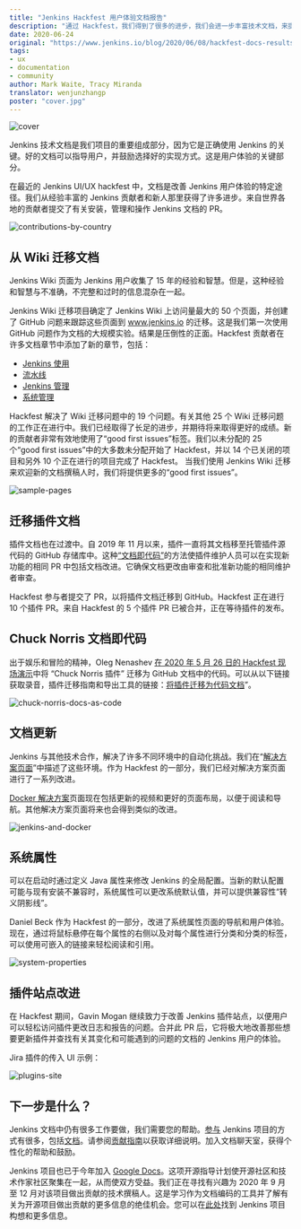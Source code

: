 ```yaml
---
title: "Jenkins Hackfest 用户体验文档报告"
description: "通过 Hackfest，我们得到了很多的进步，我们会进一步丰富技术文档，来提高 Jenkins 用户体验"
date: 2020-06-24
original: "https://www.jenkins.io/blog/2020/06/08/hackfest-docs-results/"
tags:
- ux
- documentation
- community
author: Mark Waite, Tracy Miranda
translator: wenjunzhangp
poster: "cover.jpg"
---
```


![cover](cover.jpg)

Jenkins 技术文档是我们项目的重要组成部分，因为它是正确使用 Jenkins 的关键。好的文档可以指导用户，并鼓励选择好的实现方式。这是用户体验的关键部分。

在最近的 Jenkins UI/UX hackfest 中，文档是改善 Jenkins 用户体验的特定途径。我们从经验丰富的 Jenkins 贡献者和新人那里获得了许多进步。来自世界各地的贡献者提交了有关安装，管理和操作 Jenkins 文档的 PR。

![contributions-by-country](contributions-by-country.png)

## 从 Wiki 迁移文档

Jenkins Wiki 页面为 Jenkins 用户收集了 15 年的经验和智慧。但是，这种经验和智慧与不准确，不完整和过时的信息混杂在一起。

Jenkins Wiki 迁移项目确定了 Jenkins Wiki 上访问量最大的 50 个页面，并创建了 GitHub 问题来跟踪这些页面到 www.jenkins.io 的迁移。这是我们第一次使用 GitHub 问题作为文档的大规模实验。结果是压倒性的正面。Hackfest 贡献者在许多文档章节中添加了新的章节，包括：

* [Jenkins 使用](https://www.jenkins.io/doc/book/using/)
* [流水线](https://www.jenkins.io/doc/book/pipeline/)
* [Jenkins 管理](https://www.jenkins.io/doc/book/managing/)
* [系统管理](https://www.jenkins.io/doc/book/system-administration/)

Hackfest 解决了 Wiki 迁移问题中的 19 个问题。有关其他 25 个 Wiki 迁移问题的工作正在进行中。我们已经取得了长足的进步，并期待将来取得更好的成绩。新的贡献者非常有效地使用了“good first issues”标签。我们以未分配的 25 个“good first issues”中的大多数未分配开始了 Hackfest，并以 14 个已关闭的项目和另外 10 个正在进行的项目完成了 Hackfest。 当我们使用 Jenkins Wiki 迁移来欢迎新的文档撰稿人时，我们将提供更多的“good first issues”。

![sample-pages](sample-pages.png)

## 迁移插件文档

插件文档也在过渡中。自 2019 年 11 月以来，插件一直将其文档移至托管插件源代码的 GitHub 存储库中。这种[“文档即代码”](https://www.jenkins.io/blog/2019/10/21/plugin-docs-on-github/)的方法使插件维护人员可以在实现新功能的相同 PR 中包括文档改进。它确保文档更改由审查和批准新功能的相同维护者审查。

Hackfest 参与者提交了 PR，以将插件文档迁移到 GitHub。Hackfest 正在进行 10 个插件 PR。来自 Hackfest 的 5 个插件 PR 已被合并，正在等待插件的发布。

## Chuck Norris 文档即代码

出于娱乐和冒险的精神，Oleg Nenashev [在 2020 年 5 月 26 日的 Hackfest 现场演示](https://www.youtube.com/watch?v=BaEJ8v7INNQ)中将 “Chuck Norris 插件” 迁移为 GitHub 文档中的代码。可以从以下链接获取录音，插件迁移指南和导出工具的链接：[将插件迁移为代码文档](https://github.com/jenkinsci/ui-ux-hackfest-2020/tree/master/presentations/04-migrating-plugin-docs)”。

![chuck-norris-docs-as-code](chuck-norris-docs-as-code.png)

## 文档更新

Jenkins 与其他技术合作，解决了许多不同环境中的自动化挑战。我们在“[解决方案页面](https://www.jenkins.io/solutions/)”中描述了这些环境。作为 Hackfest 的一部分，我们已经对解决方案页面进行了一系列改进。

[Docker 解决方案](https://www.jenkins.io/solutions/)页面现在包括更新的视频和更好的页面布局，以便于阅读和导航。其他解决方案页面将来也会得到类似的改进。

![jenkins-and-docker](jenkins-and-docker.png)

## 系统属性

可以在启动时通过定义 Java 属性来修改 Jenkins 的全局配置。当新的默认配置可能与现有安装不兼容时，系统属性可以更改系统默认值，并可以提供兼容性“转义阴影线”。

Daniel Beck 作为 Hackfest 的一部分，改进了系统属性页面的导航和用户体验。现在，通过将鼠标悬停在每个属性的右侧以及对每个属性进行分类和分类的标签，可以使用可嵌入的链接来轻松阅读和引用。

![system-properties](system-properties.png)

## 插件站点改进

在 Hackfest 期间，Gavin Mogan 继续致力于改善 Jenkins 插件站点，以便用户可以轻松访问插件更改日志和报告的问题。合并此 PR 后，它将极大地改善那些想要更新插件并查找有关其变化和可能遇到的问题的文档的 Jenkins 用户的体验。

Jira 插件的传入 UI 示例：

![plugins-site](plugins-site.png)

## 下一步是什么？

Jenkins 文档中仍有很多工作要做，我们需要您的帮助。[参与](https://www.jenkins.io/participate/) Jenkins 项目的方式有很多，包括[文档](https://www.jenkins.io/participate/document)。请参阅[贡献指南](https://github.com/jenkins-infra/jenkins.io/blob/master/CONTRIBUTING.adoc)以获取详细说明。加入文档聊天室，获得个性化的帮助和鼓励。

Jenkins 项目也已于今年加入 [Google Docs](https://developers.google.com/season-of-docs)。这项开源指导计划使开源社区和技术作家社区聚集在一起，从而使双方受益。我们正在寻找有兴趣为 2020 年 9 月至 12 月对该项目做出贡献的技术撰稿人。这是学习作为文档编码的工具并了解有关为开源项目做出贡献的更多信息的绝佳机会。您可以在[此处](https://www.jenkins.io/sigs/docs/gsod/)找到 Jenkins 项目构想和更多信息。
